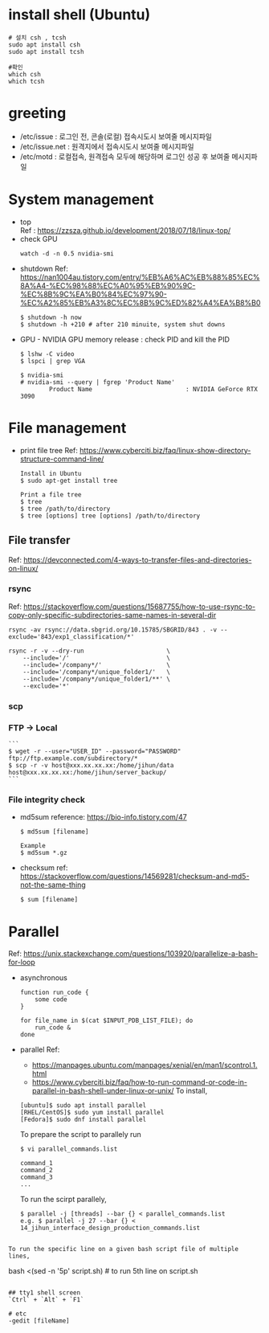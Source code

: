# install shell (Ubuntu)
```
# 설치 csh , tcsh 
sudo apt install csh
sudo apt install tcsh

#확인
which csh
which tcsh
```

# greeting
- /etc/issue : 로그인 전, 콘솔(로컬) 접속시도시 보여줄 메시지파일
- /etc/issue.net : 원격지에서 접속시도시 보여줄 메시지파일
- /etc/motd : 로컬접속, 원격접속 모두에 해당하며 로그인 성공 후 보여줄 메시지파일


# System management
- top  
	Ref : https://zzsza.github.io/development/2018/07/18/linux-top/
- check GPU
	```
	watch -d -n 0.5 nvidia-smi
	```
- shutdown
	Ref: https://nan1004au.tistory.com/entry/%EB%A6%AC%EB%88%85%EC%8A%A4-%EC%98%88%EC%A0%95%EB%90%9C-%EC%8B%9C%EA%B0%84%EC%97%90-%EC%A2%85%EB%A3%8C%EC%8B%9C%ED%82%A4%EA%B8%B0
	```
	$ shutdown -h now
	$ shutdown -h +210 # after 210 minuite, system shut downs
	```
- GPU - NVIDIA
	GPU memory release : check PID and kill the PID
	```
	$ lshw -C video
	$ lspci | grep VGA

	$ nvidia-smi
	# nvidia-smi --query | fgrep 'Product Name'
			Product Name                          : NVIDIA GeForce RTX 3090
	```

# File management
- print file tree
	Ref: https://www.cyberciti.biz/faq/linux-show-directory-structure-command-line/
	```
	Install in Ubuntu
	$ sudo apt-get install tree
	
	Print a file tree
	$ tree
	$ tree /path/to/directory
	$ tree [options] tree [options] /path/to/directory
	```

## File transfer
Ref: https://devconnected.com/4-ways-to-transfer-files-and-directories-on-linux/
### rsync
Ref: https://stackoverflow.com/questions/15687755/how-to-use-rsync-to-copy-only-specific-subdirectories-same-names-in-several-dir

```
rsync -av rsync://data.sbgrid.org/10.15785/SBGRID/843 . -v --exclude='843/exp1_classification/*'
```

```
rsync -r -v --dry-run                       \
	--include='/'                           \
	--include='/company*/'                  \
	--include='/company*/unique_folder1/'   \
	--include='/company*/unique_folder1/**' \
	--exclude='*'
```
	
### scp
### FTP -> Local  
	
	```
	$ wget -r --user="USER_ID" --password="PASSWORD"  ftp://ftp.example.com/subdirectory/*
	$ scp -r -v host@xxx.xx.xx.xx:/home/jihun/data host@xxx.xx.xx.xx:/home/jihun/server_backup/
	```
### File integrity check
- md5sum
	reference: https://bio-info.tistory.com/47  
	```
	$ md5sum [filename]

	Example
	$ md5sum *.gz
	```

- checksum
	ref: https://stackoverflow.com/questions/14569281/checksum-and-md5-not-the-same-thing  
	```
	$ sum [filename]
	```


# Parallel 
Ref: https://unix.stackexchange.com/questions/103920/parallelize-a-bash-for-loop  
- asynchronous 
	```
	function run_code {
		some code
	}
	
	for file_name in $(cat $INPUT_PDB_LIST_FILE); do
		run_code &
	done

	```
- parallel
	Ref: 
	- https://manpages.ubuntu.com/manpages/xenial/en/man1/scontrol.1.html
	- https://www.cyberciti.biz/faq/how-to-run-command-or-code-in-parallel-in-bash-shell-under-linux-or-unix/
	To install,
	```
	[ubuntu]$ sudo apt install parallel
	[RHEL/CentOS]$ sudo yum install parallel
	[Fedora]$ sudo dnf install parallel
	```

	To prepare the script to parallely run
	```
	$ vi parallel_commands.list

	command_1
	command_2
	command_3
	...
	```
	To run the scirpt parallely, 
	```
	$ parallel -j [threads] --bar {} < parallel_commands.list
	e.g. $ parallel -j 27 --bar {} < 14_jihun_interface_design_production_commands.list
```

To run the specific line on a given bash script file of multiple lines,
```
bash <(sed -n '5p' script.sh) # to run 5th line on script.sh 
```

## tty1 shell screen
`Ctrl` + `Alt` + `F1`

# etc
-gedit [fileName]
